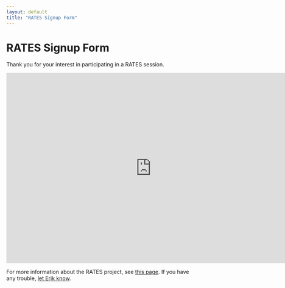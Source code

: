```yaml
---
layout: default
title: "RATES Signup Form"
---
```

# RATES Signup Form
Thank you for your interest in participating in a RATES session.

<iframe src="https://docs.google.com/forms/d/e/1FAIpQLSemD8GMst24oPcRX2gsT0gsmDE44fNopO4tgzG3CCaLiIx4DQ/viewform?embedded=true" width="760" height="500" frameborder="0" marginheight="0" marginwidth="0">Loading...</iframe>

For more information about the RATES project, see [this page](/rates/breakdown/).
If you have any trouble, [let Erik know](mailto:erik@kentstateatc.org).
